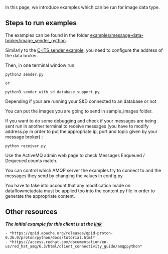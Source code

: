 
In this page, we introduce examples which can be run for image data type.

## Steps to run examples

The examples can be found in the folder [examples/message-data-broker/image_sender_python](https://github.com/5gmeta/5gmeta-dev/tree/main/examples/message-data-broker/image_sender_python).

Similarly to the [C-ITS sender example](cits-sender-message-data-broker.md), you need to configure the address of the data broker.

Then, in one terminal window run:

    python3 sender.py

    or

    python3 sender_with_sd_database_support.py

Depending if your are running your S&D connected to an database or not

You can put the images you are going to send in sample_images folder.

If you want to do some debugging and check if your messages are being sent run in another terminal to receive messages (you have to modify address.py in order to put the appropriate ip, port and topic given by your message broker) :

    python receiver.py

Use the ActiveMQ admin web page to check Messages Enqueued / Dequeued counts match. 

You can control which AMQP server the examples try to connect to and the messages they send by changing the values in config.py

You have to take into account that any modification made on dataflowmetadata must be applied too into the content.py file in order to generate the appropriate content.

## Other resources
***The initial example for this client is at the [link](https://github.com/apache/activemq/tree/main/assembly/src/release/examples/amqp/python)***

    - *https://qpid.apache.org/releases/qpid-proton-0.36.0/proton/python/docs/tutorial.html*
    - *https://access.redhat.com/documentation/en-us/red_hat_amq/6.3/html/client_connectivity_guide/amqppython*
